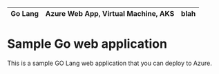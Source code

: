 | Go Lang  |  Azure Web App, Virtual Machine, AKS| blah |
| -------- | ------------------------------------|----- |
# Sample Go web application

This is a sample GO Lang web application that you can deploy to Azure.


